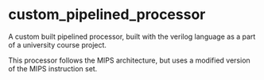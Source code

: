# custom_pipelined_processor
A custom built pipelined processor, built with the verilog language as a part of a university course project.

This processor follows the MIPS architecture, but uses a modified version of the MIPS instruction set.
